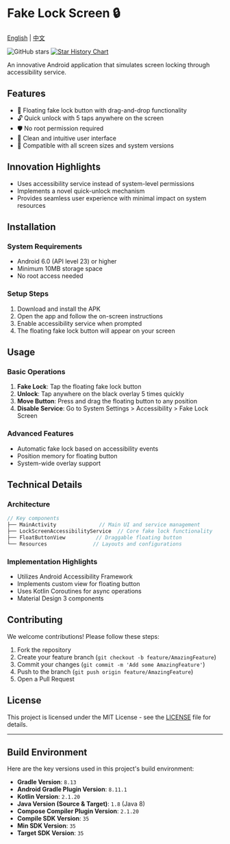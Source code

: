 # Fake Lock Screen 🔒

[English](README.md) | [中文](README_zh.md)

![GitHub stars](https://img.shields.io/github/stars/coderlidy/Fake-Lock-Screen?style=social)
[![Star History Chart](https://api.star-history.com/svg?repos=coderlidy/Fake-Lock-Screen&type=Date)](https://star-history.com/#coderlidy/Fake-Lock-Screen&Date)

An innovative Android application that simulates screen locking through accessibility service.

## Features

- 🎯 Floating fake lock button with drag-and-drop functionality
- 🔓 Quick unlock with 5 taps anywhere on the screen
- 🛡️ No root permission required
- 🎨 Clean and intuitive user interface
- 📱 Compatible with all screen sizes and system versions

## Innovation Highlights

- Uses accessibility service instead of system-level permissions
- Implements a novel quick-unlock mechanism
- Provides seamless user experience with minimal impact on system resources

## Installation

### System Requirements

- Android 6.0 (API level 23) or higher
- Minimum 10MB storage space
- No root access needed

### Setup Steps

1. Download and install the APK
2. Open the app and follow the on-screen instructions
3. Enable accessibility service when prompted
4. The floating fake lock button will appear on your screen

## Usage

### Basic Operations

1. **Fake Lock**: Tap the floating fake lock button
2. **Unlock**: Tap anywhere on the black overlay 5 times quickly
3. **Move Button**: Press and drag the floating button to any position
4. **Disable Service**: Go to System Settings > Accessibility > Fake Lock Screen

### Advanced Features

- Automatic fake lock based on accessibility events
- Position memory for floating button
- System-wide overlay support

## Technical Details

### Architecture

```kotlin
// Key components
├── MainActivity              // Main UI and service management
├── LockScreenAccessibilityService  // Core fake lock functionality
├── FloatButtonView          // Draggable floating button
└── Resources               // Layouts and configurations
```

### Implementation Highlights

- Utilizes Android Accessibility Framework
- Implements custom view for floating button
- Uses Kotlin Coroutines for async operations
- Material Design 3 components

## Contributing

We welcome contributions! Please follow these steps:

1. Fork the repository
2. Create your feature branch (`git checkout -b feature/AmazingFeature`)
3. Commit your changes (`git commit -m 'Add some AmazingFeature'`)
4. Push to the branch (`git push origin feature/AmazingFeature`)
5. Open a Pull Request

## License

This project is licensed under the MIT License - see the [LICENSE](LICENSE) file for details.

---

## Build Environment

Here are the key versions used in this project's build environment:

- **Gradle Version**: `8.13`
- **Android Gradle Plugin Version**: `8.11.1`
- **Kotlin Version**: `2.1.20`
- **Java Version (Source & Target)**: `1.8` (Java 8)
- **Compose Compiler Plugin Version**: `2.1.20`
- **Compile SDK Version**: `35`
- **Min SDK Version**: `35`
- **Target SDK Version**: `35`